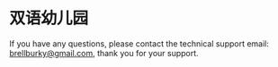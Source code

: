 # 双语幼儿园


If you have any questions, please contact the technical support email: brellburky@gmail.com, thank you for your support.
